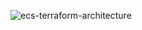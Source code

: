 ![ecs-terraform-architecture](https://github.com/user-attachments/assets/d90be35c-49ae-41ce-8b7e-08d78e776f05)
